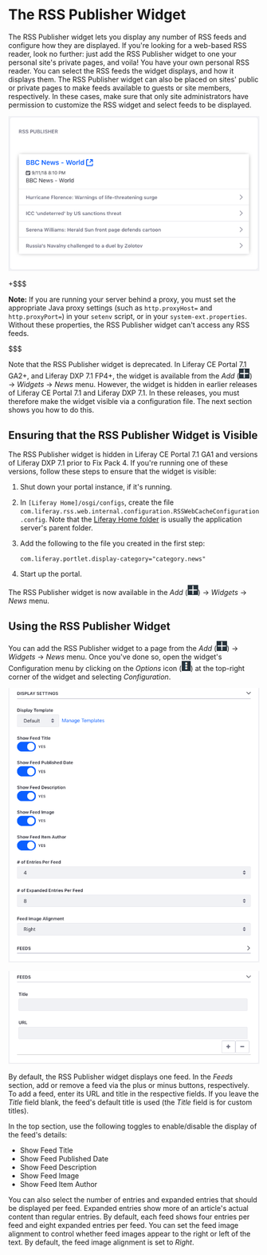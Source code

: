 # The RSS Publisher Widget [](id=the-rss-publisher-widget)

The RSS Publisher widget lets you display any number of RSS feeds and configure 
how they are displayed. If you're looking for a web-based RSS reader, look no 
further: just add the RSS Publisher widget to one your personal site's private 
pages, and voila! You have your own personal RSS reader. You can select the RSS 
feeds the widget displays, and how it displays them. The RSS Publisher widget 
can also be placed on sites' public or private pages to make feeds available to 
guests or site members, respectively. In these cases, make sure that only site 
administrators have permission to customize the RSS widget and select feeds to 
be displayed. 

![Figure 1: The RSS Publisher widget lets you display RSS feeds of your choosing.](../../../../images/rss-widget-default-view.png)

+$$$

**Note:** If you are running your server behind a proxy, you must set the 
appropriate Java proxy settings (such as `http.proxyHost=` and `http.proxyPort=`) 
in your `setenv` script, or in your `system-ext.properties`. Without these 
properties, the RSS Publisher widget can't access any RSS feeds.

$$$

Note that the RSS Publisher widget is deprecated. In Liferay CE Portal 7.1 GA2+, 
and Liferay DXP 7.1 FP4+, the widget is available from the *Add* 
(![Add](../../../../images/icon-add-app.png)) 
&rarr; *Widgets* &rarr; *News* menu. However, the widget is hidden in earlier 
releases of Liferay CE Portal 7.1 and Liferay DXP 7.1. In these releases, you 
must therefore make the widget visible via a configuration file. The next 
section shows you how to do this. 

## Ensuring that the RSS Publisher Widget is Visible [](id=ensuring-that-the-rss-publisher-widget-is-visible)

The RSS Publisher widget is hidden in Liferay CE Portal 7.1 GA1 and versions of 
Liferay DXP 7.1 prior to Fix Pack 4. If you're running one of these versions, 
follow these steps to ensure that the widget is visible: 

1.  Shut down your portal instance, if it's running. 

2.  In `[Liferay Home]/osgi/configs`, create the file 
    `com.liferay.rss.web.internal.configuration.RSSWebCacheConfiguration.config`. 
    Note that the 
    [Liferay Home folder](/discover/deployment/-/knowledge_base/7-1/installing-liferay#liferay-home) 
    is usually the application server's parent folder. 

3.  Add the following to the file you created in the first step: 

        com.liferay.portlet.display-category="category.news"

4.  Start up the portal. 

The RSS Publisher widget is now available in the *Add* 
(![Add](../../../../images/icon-add-app.png)) 
&rarr; *Widgets* &rarr; *News* menu. 

## Using the RSS Publisher Widget [](id=using-the-rss-publisher-widget)

You can add the RSS Publisher widget to a page from the *Add* 
(![Add](../../../../images/icon-add-app.png)) 
&rarr; *Widgets* &rarr; *News* menu. Once you've done so, open the widget's 
Configuration menu by clicking on the *Options* icon
(![Options](../../../../images/icon-options.png)) at the top-right corner of the
widget and selecting *Configuration*. 

![Figure 2: The RSS Publisher widget's configuration lets you customize how the widget displays RSS feeds.](../../../../images/rss-widget-config.png)

![Figure 3: You can also use the RSS Publisher widget's configuration to specify which feeds to display.](../../../../images/rss-widget-config-feeds.png)

By default, the RSS Publisher widget displays one feed. In the *Feeds* section, 
add or remove a feed via the plus or minus buttons, respectively. To add a feed, 
enter its URL and title in the respective fields. If you leave the *Title* field 
blank, the feed's default title is used (the *Title* field is for custom 
titles). 

In the top section, use the following toggles to enable/disable the display of 
the feed's details:

-   Show Feed Title
-   Show Feed Published Date
-   Show Feed Description
-   Show Feed Image
-   Show Feed Item Author

You can also select the number of entries and expanded entries that should be
displayed per feed. Expanded entries show more of an article's actual content
than regular entries. By default, each feed shows four entries per feed and
eight expanded entries per feed. You can set the feed image alignment to
control whether feed images appear to the right or left of the text. By default,
the feed image alignment is set to *Right*. 
